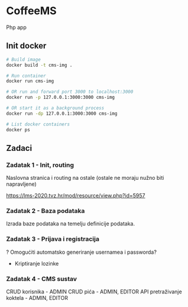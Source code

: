 # CoffeeMS
Php app

## Init docker

```sh
# Build image
docker build -t cms-img .

# Run container
docker run cms-img

# OR run and forward port 3000 to localhost:3000
docker run -p 127.0.0.1:3000:3000 cms-img

# OR start it as a background process
docker run -dp 127.0.0.1:3000:3000 cms-img

# List docker containers
docker ps
```


## Zadaci


### Zadatak 1 - Init, routing

Naslovna stranica i routing na ostale (ostale ne moraju nužno biti napravljene)

https://lms-2020.tvz.hr/mod/resource/view.php?id=5957


### Zadatak 2 - Baza podataka

Izrada baze podataka na temelju definicije podataka.


### Zadatak 3 - Prijava i registracija

? Omogućiti automatsko generiranje usernamea i passworda?
+ Kriptiranje lozinke


### Zadatak 4 - CMS sustav

CRUD korisnika - ADMIN
CRUD pića - ADMIN, EDITOR
API pretraživanje koktela - ADMIN, EDITOR

